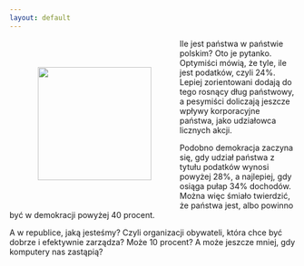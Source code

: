 ```yaml
---
layout: default
---
```

<img src="{{site.baseurl}}\articles\pictures\465.Mapa.jpg" align="left" hspace="50" vspace="50" width="200"><!--22--><p>
Ile jest państwa w państwie polskim? Oto je pytanko. Optymiści mówią, że tyle, ile jest podatków, czyli 24%. Lepiej zorientowani dodają do tego rosnący dług państwowy, a pesymiści doliczają jeszcze wpływy korporacyjne państwa, jako udziałowca licznych akcji.</p><p>Podobno demokracja zaczyna się, gdy udział państwa z tytułu podatków wynosi powyżej 28%, a najlepiej, gdy osiąga pułap 34% dochodów. Można więc śmiało twierdzić, że państwa jest, albo powinno być w demokracji powyżej 40 procent.</p><p>A w republice, jaką jesteśmy? Czyli organizacji obywateli, która chce być dobrze i efektywnie zarządza? Może 10 procent? A może jeszcze mniej, gdy komputery nas zastąpią?</p>